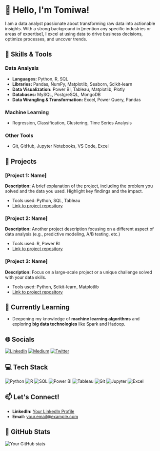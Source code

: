 # 👋 Hello, I'm Tomiwa!

I am a data analyst passionate about transforming raw data into actionable insights. With a strong background in [mention any specific industries or areas of expertise], I excel at using data to drive business decisions, optimize processes, and uncover trends.

## 🔧 Skills & Tools

### Data Analysis
- **Languages:** Python, R, SQL
- **Libraries:** Pandas, NumPy, Matplotlib, Seaborn, Scikit-learn
- **Data Visualization:** Power BI, Tableau, Matplotlib, Plotly
- **Databases:** MySQL, PostgreSQL, MongoDB
- **Data Wrangling & Transformation:** Excel, Power Query, Pandas

### Machine Learning
- Regression, Classification, Clustering, Time Series Analysis

### Other Tools
- Git, GitHub, Jupyter Notebooks, VS Code, Excel

## 📝 Projects

### [Project 1: Name]
**Description:** A brief explanation of the project, including the problem you solved and the data you used. Highlight key findings and the impact.
- Tools used: Python, SQL, Tableau
- [Link to project repository](#)

### [Project 2: Name]
**Description:** Another project description focusing on a different aspect of data analysis (e.g., predictive modeling, A/B testing, etc.)
- Tools used: R, Power BI
- [Link to project repository](#)

### [Project 3: Name]
**Description:** Focus on a large-scale project or a unique challenge solved with your data skills.
- Tools used: Python, Scikit-learn, Matplotlib
- [Link to project repository](#)

## 🌱 Currently Learning
- Deepening my knowledge of **machine learning algorithms** and exploring **big data technologies** like Spark and Hadoop.

## 🌐 Socials

[![LinkedIn](https://img.shields.io/badge/LinkedIn-%230077B5.svg?style=for-the-badge&logo=linkedin&logoColor=white)](https://linkedin.com/in/yourusername)
[![Medium](https://img.shields.io/badge/Medium-%23000000.svg?style=for-the-badge&logo=medium&logoColor=white)](https://medium.com/@yourusername)
[![Twitter](https://img.shields.io/badge/Twitter-%231DA1F2.svg?style=for-the-badge&logo=twitter&logoColor=white)](https://twitter.com/yourusername)

## 💻 Tech Stack

![Python](https://img.shields.io/badge/Python-%2314354C.svg?style=for-the-badge&logo=python&logoColor=white)
![R](https://img.shields.io/badge/R-%23276DC3.svg?style=for-the-badge&logo=r&logoColor=white)
![SQL](https://img.shields.io/badge/SQL-%2300f.svg?style=for-the-badge&logo=sqlite&logoColor=white)
![Power BI](https://img.shields.io/badge/PowerBI-%23F2C811.svg?style=for-the-badge&logo=power-bi&logoColor=black)
![Tableau](https://img.shields.io/badge/Tableau-%23E97627.svg?style=for-the-badge&logo=tableau&logoColor=white)
![Git](https://img.shields.io/badge/Git-%23F05033.svg?style=for-the-badge&logo=git&logoColor=white)
![Jupyter](https://img.shields.io/badge/Jupyter-%23F37626.svg?style=for-the-badge&logo=jupyter&logoColor=white)
![Excel](https://img.shields.io/badge/Excel-%2300FF00.svg?style=for-the-badge&logo=microsoft-excel&logoColor=white)

## 📫 Let's Connect!
- **LinkedIn:** [Your LinkedIn Profile](https://linkedin.com/in/yourusername)
- **Email:** [your.email@example.com](mailto:your.email@example.com)

## 🌟 GitHub Stats
![Your GitHub stats](https://github-readme-stats.vercel.app/api?username=yourusername&show_icons=true&theme=radical)

<!-- Optionally, you can include a contributions graph -->
<!-- ![GitHub Contributions Graph](https://github-readme-streak-stats.herokuapp.com/?user=yourusername&theme=radical) -->



